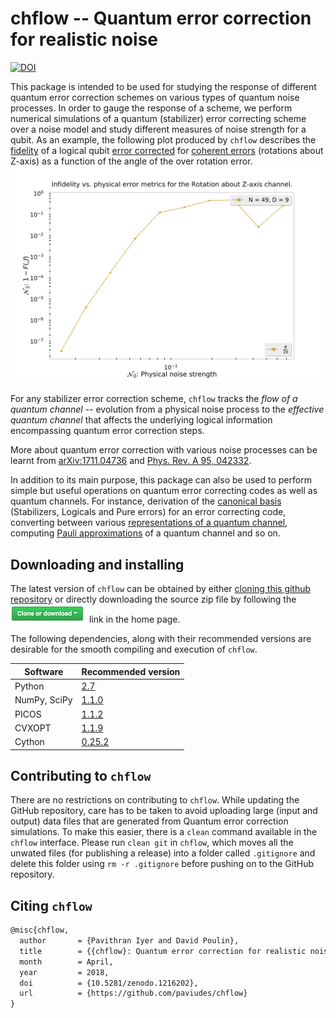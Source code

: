 # chflow -- Quantum error correction for realistic noise

[![DOI](https://zenodo.org/badge/125156309.svg)](https://zenodo.org/badge/latestdoi/125156309)

This package is intended to be used for studying the response of different quantum error correction schemes on various types of quantum noise processes. In order to gauge the response of a scheme, we perform numerical simulations of a quantum (stabilizer) error correcting scheme over a noise model and study different measures of noise strength for a qubit. As an example, the following plot produced by `chflow` describes the [fidelity](https://github.com/paviudes/chflow/wiki/Measures-of-noise-strength) of a logical qubit [error corrected](https://github.com/paviudes/chflow/wiki/Running-Simulations#running-simulations) for [coherent errors](https://github.com/paviudes/chflow/wiki/Quantum-channels#predefined-channels) \(rotations about Z-axis\) as a function of the angle of the over rotation error.
![rotz](https://github.com/paviudes/chflow/blob/master/docs/rotz.jpg)

For any stabilizer error correction scheme, `chflow` tracks the _flow of a quantum channel_ -- evolution from a physical noise process to the _effective quantum channel_ that affects the underlying logical information encompassing quantum error correction steps.

More about quantum error correction with various noise processes can be learnt from [arXiv:1711.04736](https://arxiv.org/abs/1711.04736) and [Phys. Rev. A 95, 042332](https://journals.aps.org/pra/abstract/10.1103/PhysRevA.95.042332).

In addition to its main purpose, this package can also be used to perform simple but useful operations on quantum error correcting codes as well as quantum channels. For instance, derivation of the [canonical basis](https://github.com/paviudes/chflow/wiki/Quantum-error-correction#complete-description-of-a-stabilizer-code) \(Stabilizers, Logicals and Pure errors\) for an error correcting code, converting between various [representations of a quantum channel](https://github.com/paviudes/chflow/wiki/Quantum-channels#representations-for-quantum-channels), computing [Pauli approximations](https://github.com/paviudes/chflow/wiki/Quantum-channels#approximations-to-a-pauli-channel) of a quantum channel and so on.

## Downloading and installing
The latest version of `chflow` can be obtained by either [cloning this github repository](https://help.github.com/articles/cloning-a-repository/) or directly downloading the source zip file by following the ![clone](https://github.com/paviudes/chflow/blob/master/docs/clone.jpg) link in the home page.

The following dependencies, along with their recommended versions are desirable for the smooth compiling and execution of `chflow`.

| Software     	| Recommended version 	                               |
|--------------	|------------------------------------------------------|
| Python       	| [2.7](https://www.python.org/downloads/)             |
| NumPy, SciPy 	| [1.1.0](https://www.scipy.org/install.html)          |
| PICOS        	| [1.1.2](http://picos.zib.de/intro.html#installation) |
| CVXOPT       	| [1.1.9](http://cvxopt.org/install/index.html)        |
| Cython       	| [0.25.2](https://docs.anaconda.com/anaconda/install/)|

## Contributing to `chflow`

There are no restrictions on contributing to `chflow`. While updating the GitHub repository, care has to be taken to avoid uploading large (input and output) data files that are generated from Quantum error correction simulations. To make this easier, there is a `clean` command available in the `chflow` interface. Please run `clean git` in `chflow`, which moves all the unwated files (for publishing a release) into a folder called `.gitignore` and delete this folder using `rm -r .gitignore` before pushing on to the GitHub repository.

## Citing `chflow`

```tex
@misc{chflow,
  author       = {Pavithran Iyer and David Poulin},
  title        = {{chflow}: Quantum error correction for realistic noise},
  month        = April,
  year         = 2018,
  doi          = {10.5281/zenodo.1216202},
  url          = {https://github.com/paviudes/chflow}
}
```
